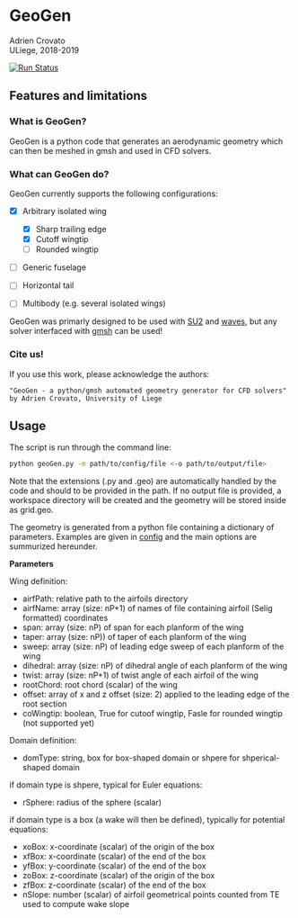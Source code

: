 # GeoGen
Adrien Crovato  
ULiege, 2018-2019  

[![Run Status](https://api.shippable.com/projects/5c98c1405142dd0007ecd6c0/badge?branch=master)]()

## Features and limitations

### What is GeoGen?
GeoGen is a python code that generates an aerodynamic geometry which can then be meshed in gmsh and used in CFD solvers.

### What can GeoGen do?
GeoGen currently supports the following configurations:
  - [x] Arbitrary isolated wing
    - [x] Sharp trailing edge
    - [x] Cutoff wingtip
    - [ ] Rounded wingtip
  - [ ] Generic fuselage
  - [ ] Horizontal tail
  - [ ] Multibody (e.g. several isolated wings)


GeoGen was primarly designed to be used with [SU2](https://github.com/su2code/SU2) and [waves](https://gitlab.uliege.be/am-dept/waves), but any solver interfaced with [gmsh](http://gmsh.info/) can be used!

### Cite us!
If you use this work, please acknowledge the authors:  
```text 
"GeoGen - a python/gmsh automated geometry generator for CFD solvers" by Adrien Crovato, University of Liege
```  

## Usage
The script is run through the command line:
```sh
python geoGen.py -m path/to/config/file <-o path/to/output/file>
```
Note that the extensions (.py and .geo) are automatically handled by the code and should to be provided in the path.
If no output file is provided, a workspace directory will be created and the geometry will be stored inside as grid.geo.

The geometry is generated from a python file containing a dictionary of parameters. Examples are given in [config](config/) and the main options are summurized hereunder.

**Parameters**

Wing definition:
 - airfPath: relative path to the airfoils directory
 - airfName: array (size: nP+1) of names of file containing airfoil (Selig formatted) coordinates
 - span: array (size: nP) of span for each planform of the wing
 - taper: array (size: nP)) of taper of each planform of the wing
 - sweep: array (size: nP) of leading edge sweep of each planform of the wing 
 - dihedral: array (size: nP) of dihedral angle of each planform of the wing
 - twist: array (size: nP+1) of twist angle of each airfoil of the wing
 - rootChord: root chord (scalar) of the wing
 - offset: array of x and z offset (size: 2) applied to the leading edge of the root section
 - coWingtip: boolean, True for cutoof wingtip, Fasle for rounded wingtip (not supported yet)


Domain definition:
 - domType: string, box for box-shaped domain or shpere for shperical-shaped domain


if domain type is shpere, typical for Euler equations:
 - rSphere: radius of the sphere (scalar)


if domain type is a box (a wake will then be defined), typically for potential equations:
 - xoBox: x-coordinate (scalar) of the origin of the box 
 - xfBox: x-coordinate (scalar) of the end of the box
 - yfBox: y-coordinate (scalar) of the end of the box
 - zoBox: z-coordinate (scalar) of the origin of the box
 - zfBox: z-coordinate (scalar) of the end of the box
 - nSlope: number (scalar) of airfoil geometrical points counted from TE used to compute wake slope

